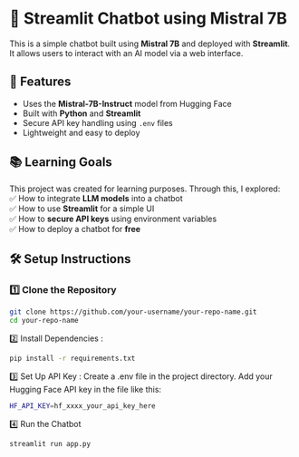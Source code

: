# 🤖 Streamlit Chatbot using Mistral 7B

This is a simple chatbot built using **Mistral 7B** and deployed with **Streamlit**.  
It allows users to interact with an AI model via a web interface.  

## 🚀 Features
- Uses the **Mistral-7B-Instruct** model from Hugging Face  
- Built with **Python** and **Streamlit**  
- Secure API key handling using `.env` files  
- Lightweight and easy to deploy  

## 📚 Learning Goals
This project was created for learning purposes. Through this, I explored:  
✅ How to integrate **LLM models** into a chatbot  
✅ How to use **Streamlit** for a simple UI  
✅ How to **secure API keys** using environment variables  
✅ How to deploy a chatbot for **free**  

## 🛠️ Setup Instructions
### 1️⃣ Clone the Repository
```sh
git clone https://github.com/your-username/your-repo-name.git
cd your-repo-name
```

2️⃣ Install Dependencies :
```sh
pip install -r requirements.txt
```

3️⃣ Set Up API Key :
Create a .env file in the project directory.
Add your Hugging Face API key in the file like this:
```sh
HF_API_KEY=hf_xxxx_your_api_key_here
```

4️⃣ Run the Chatbot
```sh
streamlit run app.py
```
